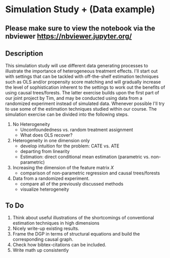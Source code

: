 # Simulation Study + (Data example)
## Please make sure to view the notebook via the nbviewer https://nbviewer.jupyter.org/
## Description
This simulation study will use different data generating processes to illustrate the importance of heterogeneous treatment effects. I'll start out with settings that can be tackled with off-the-shelf estimation techniques such as OLS and/or propensity score matching and will gradually increase the level of sophistication inherent to the settings to work out the benefits of using causal trees/forests. The latter exercise builds upon the first part of our joint project by Tim, and may be conducted using data from a randomized experiment instead of simulated data. Whenever possible I'll try to use some of the estimation techniques studied within our course.
The simulation exercise can be divided into the following steps.

1. No Heterogeneity
   * Unconfoundedness vs. random treatment assignment
   * What does OLS recover?
2. Heterogeneity in one dimension only
   * develop intuition for the problem: CATE vs. ATE
   * departing from linearity
   * Estimation: direct conditional mean estimation (parametric vs. non-parametric)
3. Increasing the dimension of the feature matrix $X$
   * comparison of non-parametric regression and causal trees/forests
4. Data from a randomized experiment.   
   * compare all of the previously discussed methods
   * visualize heterogeneity

## To Do
1. Think about useful illustrations of the shortcomings of conventional estimation techniques in high dimensions
2. Nicely write-up existing results.
3. Frame the DGP in terms of structural equations and build the corresponding causal graph.
4. Check how bibtex-citations can be included.
5. Write math up consistently

